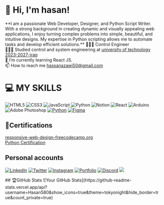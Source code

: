  <h1>👋 Hi, I'm hasan!</h1>
**I am a passionate Web Developer, Designer, and Python Script Writer. With a strong background in creating dynamic and visually appealing web applications, I enjoy turning complex problems into simple, beautiful, and intuitive designs. My expertise in Python scripting allows me to automate tasks and develop efficient solutions.**
👩🏻‍💻 Control Engineer<br/>
👩🏻‍🎓 Studied control and system engineering at <a href="https://cse.uotechnology.edu.iq/index.php/"target="_blank">university of technology 2023-2027-iraq</a><br/>
🌱 I’m currently learning React JS.<br/>
 📫 How to reach me <a href="mailto:hassanazawi50@gmail.com">hassanazawi50@gmail.com</a>


# 💻 MY SKILLS
![HTML5](https://img.shields.io/badge/html5-%23E34F26.svg?style=for-the-badge&logo=html5&logoColor=white)
![CSS3](https://img.shields.io/badge/css3-%231572B6.svg?style=for-the-badge&logo=css3&logoColor=white)
![JavaScript](https://img.shields.io/badge/javascript-%23323330.svg?style=for-the-badge&logo=javascript&logoColor=%23F7DF1E)
![Python](https://img.shields.io/badge/python-3670A0?style=for-the-badge&logo=python&logoColor=ffdd54)
![Notion](https://img.shields.io/badge/Notion-%23000000.svg?style=for-the-badge&logo=notion&logoColor=white)
![React](https://img.shields.io/badge/react-%2320232a.svg?style=for-the-badge&logo=react&logoColor=%2361DAFB)
![Arduino](https://img.shields.io/badge/-Arduino-00979D?style=for-the-badge&logo=Arduino&logoColor=white) ![Adobe Photoshop](https://img.shields.io/badge/adobephotoshop-%2331A8FF.svg?style=for-the-badge&logo=adobephotoshop&logoColor=white)
[![Python](https://img.shields.io/badge/Python-3776AB?style=for-the-badge&logo=python&logoColor=white)](https://www.python.org)
[![Figma](https://img.shields.io/badge/Figma-F24E1E?style=for-the-badge&logo=figma&logoColor=white)](https://www.figma.com)
## 📑Certifications
<a href="https://freecodecamp.org/certification/CjDQ/responsive-web-design">responsive-web-design-freecodecamp.org</a><br>
<a href="https://www.codedex.io/certificates/9df54245-b96c-4452-b8d7-042eacb0b179">Python Certification</a>
## Personal accounts
[![LinkedIn](https://img.shields.io/badge/LinkedIn-0077B5?style=for-the-badge&logo=linkedin&logoColor=white)](https://www.linkedin.com/in/32aaa0226/)
[![Twitter](https://img.shields.io/badge/Twitter-1DA1F2?style=for-the-badge&logo=twitter&logoColor=white)](https://x.com/CjDQ__)
[![Instagram](https://img.shields.io/badge/Instagram-E4405F?style=for-the-badge&logo=instagram&logoColor=white)](https://www.instagram.com/hsn_fi0)
[![Portfolio](https://img.shields.io/badge/Portfolio-000?style=for-the-badge&logo=internet-explorer&logoColor=white)](https://hasan580.github.io/)
[![Discord](https://img.shields.io/badge/Discord-5865F2?style=for-the-badge&logo=discord&logoColor=white)](https://discord.gg/UYVnK2aF)
<a href="https://www.codedex.io/@Hassanf" target="_blank">
    <img src="https://img.shields.io/badge/CODEDEX-FF5733?style=for-the-badge&logo=codepen&logoColor=white"/>
  </a>
</p>
## 🏆GitHub Stats
![Your GitHub Stats](https://github-readme-stats.vercel.app/api?username=Hasan580&show_icons=true&theme=tokyonight&hide_border=true&count_private=true)
